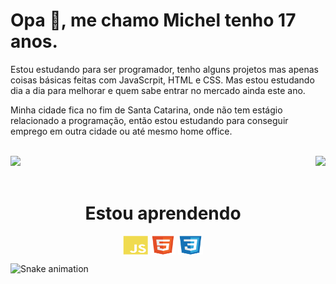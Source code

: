 <h1>Opa 🫡, me chamo Michel tenho 17 anos.</h1>

<p>Estou estudando para ser programador, tenho alguns projetos mas apenas coisas básicas feitas com JavaScrpit, HTML e CSS. Mas estou estudando dia a dia para melhorar e quem sabe entrar no mercado ainda este ano.</p>
<p>Minha cidade fica no fim de Santa Catarina, onde não tem estágio relacionado a programação, então estou estudando para conseguir emprego em outra cidade ou até mesmo home office.</p><br>

<div style="display: inline_block">
  <img  height="160em" src="https://github-readme-stats.vercel.app/api?username=HazyKa&show_icons=true&theme=tokyonight"/>
  <img align="right" height="160em" src="https://github-readme-stats.vercel.app/api/top-langs/?username=HazyKa&layout=compact&theme=tokyonight"/>
</div><br>

<div  align="center"> 
      <h1 align="center">Estou aprendendo</h1>
      <img align="center" height="30" width="40" alt="js-icon"  src="https://raw.githubusercontent.com/devicons/devicon/master/icons/javascript/javascript-plain.svg">
      <img align="center" height="30" width="40" alt="html-icon" src="https://raw.githubusercontent.com/devicons/devicon/master/icons/html5/html5-original.svg">
      <img align="center" height="30" width="40" alt="css-icon" src="https://raw.githubusercontent.com/devicons/devicon/master/icons/css3/css3-original.svg">
</div>
  
![Snake animation](https://github.com/LuigiGF/LuigiGF/blob/output/github-contribution-grid-snake.svg)
